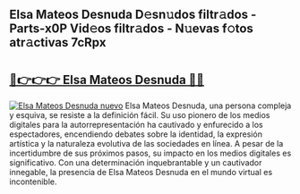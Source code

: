 ## Elsa Mateos Desnuda D𝚎sn𝚞dos filtr𝚊dos - Parts-x0P Vid𝚎os filtr𝚊dos - N𝚞evas f𝚘tos atr𝚊ctivas 7cRpx

# <h2><a href="http://mb1tnsq.tromn.icu/?c=Elsa+Mateos+Desnuda">🔗👉👉👉 Elsa Mateos Desnuda 🔗🔗</a></h2>

[![Elsa Mateos Desnuda nuevo](https://i.imgur.com/pEAQMta.gif)](http://mb1tnsq.tromn.icu/?c=Elsa+Mateos+Desnuda)
Elsa Mateos Desnuda, una persona compleja y esquiva, se resiste a la definición fácil. Su uso pionero de los medios digitales para la autorrepresentación ha cautivado y enfurecido a los espectadores, encendiendo debates sobre la identidad, la expresión artística y la naturaleza evolutiva de las sociedades en línea. A pesar de la incertidumbre de sus próximos pasos, su impacto en los medios digitales es significativo. Con una determinación inquebrantable y un cautivador innegable, la presencia de Elsa Mateos Desnuda en el mundo virtual es incontenible.
